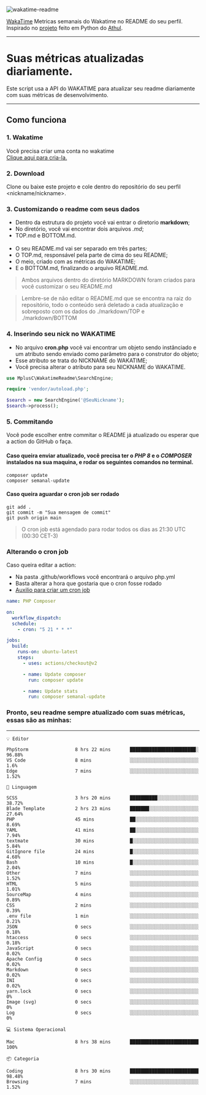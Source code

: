 ![wakatime-readme](https://socialify.git.ci/bymatheus/wakatime-readme/image?description=1&descriptionEditable=M%C3%A9tricas%20semanais%20do%20Wakatime%20no%20seu%20README%20de%20perfil.&font=KoHo&forks=1&language=1&owner=1&pattern=Signal&stargazers=1&theme=Dark)

[WakaTime](https://wakatime.com) Metricas semanais do Wakatime no README do seu perfil. <br>
Inspirado no [projeto](https://github.com/athul/waka-readme) feito em Python do [Athul](https://github.com/athul).
___

# Suas métricas atualizadas diariamente.
Este script usa a API do WAKATIME para atualizar seu readme diariamente com suas métricas de desenvolvimento.

___

## Como funciona

### 1. Wakatime
Você precisa criar uma conta no wakatime <br>
[Clique aqui para cria-la.](https://wakatime.com) 

### 2. Download
Clone ou baixe este projeto e cole dentro do repositório do seu perfil <nickname/nickname>.

### 3. Customizando o readme com seus dados
- Dentro da estrutura do projeto você vai entrar o diretorio **markdown**;  
- No diretório, você vai encontrar dois arquivos *.md*;
- TOP.md e BOTTOM.md.
<br><br>
- O seu README.md vai ser separado em três partes; 
- O TOP.md, responsável pela parte de cima do seu README;
- O meio, criado com as métricas do WAKATIME;
- E o BOTTOM.md, finalizando o arquivo README.md.<br>

> Ambos arquivos dentro do diretório MARKDOWN foram criados para você customizar o seu README.md

> Lembre-se de não editar o README.md que se encontra na raiz do repositório, todo o conteúdo será deletado a cada atualização e sobreposto com os dados do ./markdown/TOP e ./markdown/BOTTOM

### 4. Inserindo seu nick no WAKATIME
- No arquivo **cron.php** você vai encontrar um objeto sendo instânciado e um atributo sendo enviado como parâmetro para o construtor do objeto;
- Esse atributo se trata do NICKNAME do WAKATIME;
- Você precisa alterar o atributo para seu NICKNAME do WAKATIME.

```php
use MplusC\WakatimeReadme\SearchEngine;

require 'vendor/autoload.php';

$search = new SearchEngine('@SeuNickname');
$search->process();
```

### 5. Commitando
Você pode escolher entre commitar o README já atualizado ou esperar que a action do GitHub o faça. <br>

#### Caso queira enviar atualizado, você precisa ter o *PHP 8* e o *COMPOSER* instalados na sua maquina, e rodar os seguintes comandos no terminal.
```composer
composer update
composer semanal-update 
```

#### Caso queira aguardar o cron job ser rodado 
```git 
git add .
git commit -m "Sua mensagem de commit"
git push origin main
```

>O cron job está agendado para rodar todos os dias as 21:30 UTC (00:30 CET-3) 

### Alterando o cron job
Caso queira editar a action:

- Na pasta .github/workflows você encontrará o arquivo php.yml
- Basta alterar a hora que gostaria que o cron fosse rodado
- [Auxilio para criar um cron job](https://crontab.guru)

```yml
name: PHP Composer

on:
  workflow_dispatch:
  schedule:
    - cron: "5 21 * * *"

jobs:
  build:
    runs-on: ubuntu-latest
    steps:
      - uses: actions/checkout@v2

      - name: Update composer
        run: composer update

      - name: Update stats
        run: composer semanal-update
```

### Pronto, seu readme sempre atualizado com suas métricas, essas são as minhas:

___
```text
💡 Editor

PhpStorm                 8 hrs 22 mins       ████████████████████████░     96.88%
VS Code                  8 mins              ░░░░░░░░░░░░░░░░░░░░░░░░░       1.6%
Edge                     7 mins              ░░░░░░░░░░░░░░░░░░░░░░░░░      1.52%
```
```text
💬 Linguagem

SCSS                     3 hrs 20 mins       ██████████░░░░░░░░░░░░░░░     38.72%
Blade Template           2 hrs 23 mins       ███████░░░░░░░░░░░░░░░░░░     27.64%
PHP                      45 mins             ██░░░░░░░░░░░░░░░░░░░░░░░      8.69%
YAML                     41 mins             ██░░░░░░░░░░░░░░░░░░░░░░░      7.94%
textmate                 30 mins             █░░░░░░░░░░░░░░░░░░░░░░░░      5.84%
GitIgnore file           24 mins             █░░░░░░░░░░░░░░░░░░░░░░░░      4.68%
Bash                     10 mins             █░░░░░░░░░░░░░░░░░░░░░░░░      2.04%
Other                    7 mins              ░░░░░░░░░░░░░░░░░░░░░░░░░      1.52%
HTML                     5 mins              ░░░░░░░░░░░░░░░░░░░░░░░░░      1.01%
SourceMap                4 mins              ░░░░░░░░░░░░░░░░░░░░░░░░░      0.89%
CSS                      2 mins              ░░░░░░░░░░░░░░░░░░░░░░░░░      0.39%
.env file                1 min               ░░░░░░░░░░░░░░░░░░░░░░░░░      0.21%
JSON                     0 secs              ░░░░░░░░░░░░░░░░░░░░░░░░░      0.18%
htaccess                 0 secs              ░░░░░░░░░░░░░░░░░░░░░░░░░      0.18%
JavaScript               0 secs              ░░░░░░░░░░░░░░░░░░░░░░░░░      0.02%
Apache Config            0 secs              ░░░░░░░░░░░░░░░░░░░░░░░░░      0.02%
Markdown                 0 secs              ░░░░░░░░░░░░░░░░░░░░░░░░░      0.02%
INI                      0 secs              ░░░░░░░░░░░░░░░░░░░░░░░░░      0.02%
yarn.lock                0 secs              ░░░░░░░░░░░░░░░░░░░░░░░░░         0%
Image (svg)              0 secs              ░░░░░░░░░░░░░░░░░░░░░░░░░         0%
Log                      0 secs              ░░░░░░░░░░░░░░░░░░░░░░░░░         0%
```
```text
💻 Sistema Operacional

Mac                      8 hrs 38 mins       █████████████████████████       100%
```
```text
📦 Categoria

Coding                   8 hrs 30 mins       █████████████████████████     98.48%
Browsing                 7 mins              ░░░░░░░░░░░░░░░░░░░░░░░░░      1.52%
```
